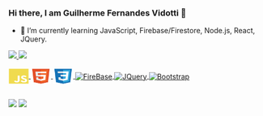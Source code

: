 ### Hi there, I am Guilherme Fernandes Vidotti 👋

- 🌱 I’m currently learning JavaScript, Firebase/Firestore, Node.js, React, JQuery.
 <div>
  <a href="https://github.com/Vidottizzz">
  <img height="180em" src="https://github-readme-stats.vercel.app/api?username=Vidottizzz&show_icons=true&theme=dracula&include_all_commits=true&count_private=true"/>
  <img height="180em" src="https://github-readme-stats.vercel.app/api/top-langs/?username=Vidottizzz&layout=compact&langs_count=7&theme=dracula"/>
</div>
  <div style="display: inline_block"><br>
  <img align="center" alt="Js" height="30" width="40" src="https://raw.githubusercontent.com/devicons/devicon/master/icons/javascript/javascript-plain.svg">
  <img align="center" alt="HTML" height="30" width="40" src="https://raw.githubusercontent.com/devicons/devicon/master/icons/html5/html5-original.svg">
  <img align="center" alt="CSS" height="30" width="40" src="https://raw.githubusercontent.com/devicons/devicon/master/icons/css3/css3-original.svg">
  <img align="center" alt="FireBase" height="38" width="40" src="https://cdn.icon-icons.com/icons2/691/PNG/512/google_firebase_icon-icons.com_61475.png">
  <img align="center" alt="JQuery" height="38" width="40" src="https://cdn.icon-icons.com/icons2/2415/PNG/512/jquery_plain_wordmark_logo_icon_146445.png">
  <img align="center" alt="Bootstrap" height="38" width="40" src="https://cdn.icon-icons.com/icons2/2415/PNG/512/bootstrap_plain_logo_icon_146619.png">
   
 
</div>
  
  ##
  
<div>
  <a href = "mailto:vidottizzz@gmail.com"><img src="https://img.shields.io/badge/-Gmail-%23333?style=for-the-badge&logo=gmail&logoColor=white" target="_blank"></a>
  <a href="https://www.linkedin.com/in/guilherme-vidotti-199b1b207" target="_blank"><img src="https://img.shields.io/badge/-LinkedIn-%230077B5?style=for-the-badge&logo=linkedin&logoColor=white" target="_blank"></a> 
  

</div
